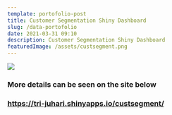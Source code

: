 ```yaml
---
template: portofolio-post
title: Customer Segmentation Shiny Dashboard
slug: /data-portofolio
date: 2021-03-31 09:10
description: Customer Segmentation Shiny Dashboard
featuredImage: /assets/custsegment.png
---
```

![](/assets/custsegment1.png)

### More details can be seen on the site below

### <https://tri-juhari.shinyapps.io/custsegment/>